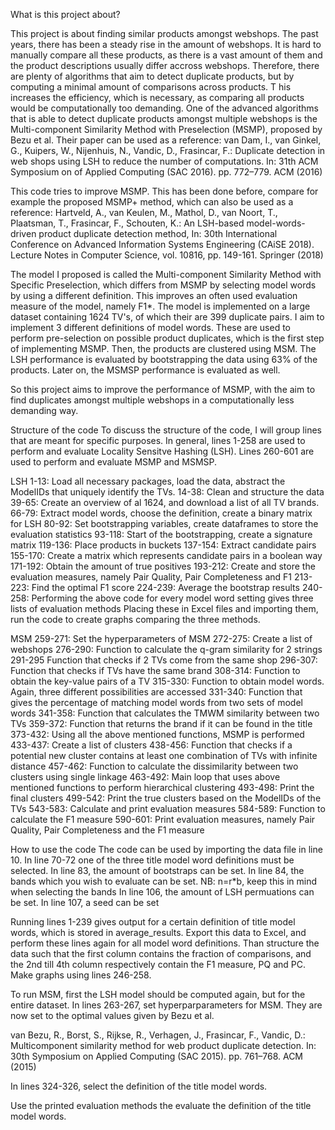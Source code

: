 What is this project about?

This project is about finding similar products amongst webshops. The past years, there has been a steady rise in the amount of webshops. 
It is hard to manually compare all these products, as there is a vast amount of them and the product descriptions usually differ accross webshops. 
Therefore, there are plenty of algorithms that aim to detect duplicate products, but by computing a minimal amount of comparisons across products. T
his increases the efficiency, which is necessary, as comparing all products would be computationally too demanding. 
One of the advanced algorithms that is able to detect duplicate products amongst multiple webshops is the Multi-component Similarity Method with Preselection (MSMP), proposed by Bezu et al.
Their paper can be used as a reference:
van Dam, I., van Ginkel, G., Kuipers, W., Nijenhuis, N., Vandic, D., Frasincar, F.:
Duplicate detection in web shops using LSH to reduce the number of computations.
In: 31th ACM Symposium on of Applied Computing (SAC 2016). pp. 772–779.
ACM (2016)

This code tries to improve MSMP. This has been done before, compare for example the proposed MSMP+ method, which can also be used as a reference:
Hartveld, A., van Keulen, M., Mathol, D., van Noort, T., Plaatsman, T., Frasincar, F., Schouten, K.: 
An LSH-based model-words-driven product duplicate detection method, 
In: 30th International Conference on Advanced Information Systems Engineering (CAiSE 2018). 
Lecture Notes in Computer Science, vol. 10816, pp. 149-161. Springer (2018)

The model I proposed is called the Multi-component Similarity Method with Specific Preselection, which differs from MSMP by selecting model words by using a different definition. 
This improves an often used evaluation measure of the model, namely F1*. 
The model is implemented on a large dataset containing 1624 TV's, of which their are 399 duplicate pairs. I aim to implement 3 different definitions of model words. 
These are used to perform pre-selection on possible product duplicates, which is the first step of implementing MSMP.
Then, the products are clustered using MSM. The LSH performance is evaluated by bootstrapping the data using 63% of the products. Later on, the MSMSP performance is evaluated as well.

So this project aims to improve the performance of MSMP, with the aim to find duplicates amongst multiple webshops in a computationally less demanding way.

Structure of the code
To discuss the structure of the code, I will group lines that are meant for specific purposes. In general, lines 1-258 are used to perform and evaluate Locality Sensitve Hashing (LSH). 
Lines 260-601 are used to perform and evaluate MSMP and MSMSP.

LSH
1-13: Load all necessary packages, load the data, abstract the ModelIDs that uniquely identify the TVs.
14-38: Clean and structure the data
39-65: Create an overview of al 1624, and download a list of all TV brands.
66-79: Extract model words, choose the definition, create a binary matrix for LSH
80-92: Set bootstrapping variables, create dataframes to store the evaluation statistics
93-118: Start of the bootstrapping, create a signature matrix
119-136: Place products in buckets
137-154: Extract candidate pairs
155-170: Create a matrix which represents candidate pairs in a boolean way
171-192: Obtain the amount of true positives
193-212: Create and store the evaluation measures, namely Pair Quality, Pair Completeness and F1
213-223: Find the optimal F1 score
224-239: Average the bootstrap results
240-258: Performing the above code for every model word setting gives three lists of evaluation methods
Placing these in Excel files and importing them, run the code to create graphs comparing the three methods.

MSM
259-271: Set the hyperparameters of MSM
272-275: Create a list of webshops
276-290: Function to calculate the q-gram similarity for 2 strings
291-295 Function that checks if 2 TVs come from the same shop
296-307: Function that checks if TVs have the same brand
308-314: Function to obtain the key-value pairs of a TV
315-330: Function to obtain model words. Again, three different possibilities are accessed
331-340: Function that gives the percentage of matching model words from two sets of model words
341-358: Function that calculates the TMWM similarity between two TVs
359-372: Function that returns the brand if it can be found in the title
373-432: Using all the above mentioned functions, MSMP is performed
433-437: Create a list of clusters
438-456: Function that checks if a potential new cluster contains at least one combination of TVs with infinite distance
457-462: Function to calculate the dissimilarity between two clusters using single linkage
463-492: Main loop that uses above mentioned functions to perform hierarchical clustering
493-498: Print the final clusters
499-542: Print the true clusters based on the ModelIDs of the TVs
543-583: Calculate and print evaluation measures
584-589: Function to calculate the F1 measure
590-601: Print evaluation measures, namely Pair Quality, Pair Completeness and the F1 measure

How to use the code
The code can be used by importing the data file in line 10.
In line 70-72 one of the three title model word definitions must be selected.
In line 83, the amount of bootstraps can be set.
In line 84, the bands which you wish to evaluate can be set. NB: n=r*b, keep this in mind when selecting the bands 
In line 106, the amount of LSH permuations can be set. 
In line 107, a seed can be set

Running lines 1-239 gives output for a certain definition of title model words, which is stored in average_results. 
Export this data to Excel, and perform these lines again for all model word definitions.
Than structure the data such that the first column contains the fraction of comparisons, and the 2nd till 4th column respectively contain the F1 measure, PQ and PC.
Make graphs using lines 246-258.

To run MSM, first the LSH model should be computed again, but for the entire dataset.
In lines 263-267, set hyperparparameters for MSM. They are now set to the optimal values given by Bezu et al.

van Bezu, R., Borst, S., Rijkse, R., Verhagen, J., Frasincar, F., Vandic, D.: 
Multicomponent similarity method for web product duplicate detection. 
In: 30th Symposium on Applied Computing (SAC 2015). pp. 761–768. ACM (2015)

In lines 324-326, select the definition of the title model words.

Use the printed evaluation methods the evaluate the definition of the title model words.



